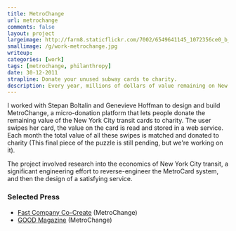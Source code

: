 ```yaml
---
title: MetroChange
url: metrochange
comments: false
layout: project
largeimage: http://farm8.staticflickr.com/7002/6549641145_1072356ce0_b_d.jpg
smallimage: /g/work-metrochange.jpg
writeup: 
categories: [work]
tags: [metrochange, philanthropy]
date: 30-12-2011
strapline: Donate your unused subway cards to charity.
description: Every year, millions of dollars of value remaining on New York City transit cards is lost or discarded. What if that value could be put to an alternative use?  
---
```

I worked with Stepan Boltalin and Genevieve Hoffman to design and build MetroChange, a micro-donation platform that lets people donate the remaining value of the New York City transit cards to charity. The user swipes her card, the value on the card is read and stored in a web service. Each month the total value of all these swipes is matched and donated to charity (This final piece of the puzzle is still pending, but we're working on it).

The project involved research into the economics of New York City transit, a significant engineering effort to reverse-engineer the MetroCard system, and then the design of a satisfying service.

### Selected Press
* <a href="http://www.fastcocreate.com/1679328/how-they-did-it-the-high-and-low-tech-behind-metrochange">Fast Company Co-Create</a> (MetroChange)
* <a href="http://www.good.is/post/spare-change-for-social-change-can-wasted-subway-fees-be-used-for-public-good/">GOOD Magazine</a> (MetroChange)